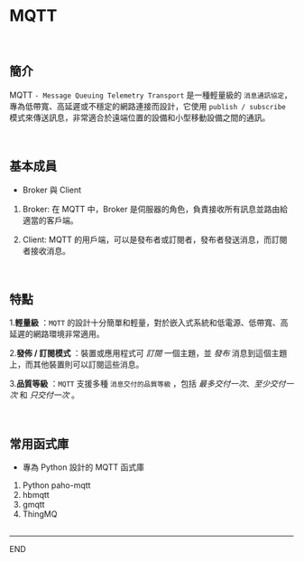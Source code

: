 
# MQTT

<br>

## 簡介

MQTT ` - Message Queuing Telemetry Transport ` 是一種輕量級的 ` 消息通訊協定 `，專為低帶寬、高延遲或不穩定的網路連接而設計，它使用 ` publish / subscribe ` 模式來傳送訊息，非常適合於遠端位置的設備和小型移動設備之間的通訊。

<br>

## 基本成員
- Broker 與 Client
  
1. Broker: 在 MQTT 中，Broker 是伺服器的角色，負責接收所有訊息並路由給適當的客戶端。

2. Client: MQTT 的用戶端，可以是發布者或訂閱者，發布者發送消息，而訂閱者接收消息。

<br>

## 特點

1.__輕量級__ ：`MQTT` 的設計十分簡單和輕量，對於嵌入式系統和低電源、低帶寬、高延遲的網路環境非常適用。

2.__發佈 / 訂閱模式__ ：裝置或應用程式可 _訂閱_ 一個主題，並 _發布_ 消息到這個主題上，而其他裝置則可以訂閱這些消息。

3.__品質等級__ ：`MQTT` 支援多種 ` 消息交付的品質等級 ` ，包括 _最多交付一次_、_至少交付一次_ 和 _只交付一次_ 。

<br>

## 常用函式庫

- 專為 Python 設計的 MQTT 函式庫

1. Python paho-mqtt
2. hbmqtt
3. gmqtt
4. ThingMQ

## 

---

END
